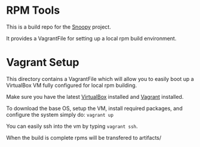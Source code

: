 # RPM Tools

This is a build repo for the [Snoopy](
https://github.com/a2o/snoopy) project.

It provides a VagrantFile for setting up a
local rpm build environment.

# Vagrant Setup

This directory contains a VagrantFile which will allow you to easily
boot up a VirtualBox VM fully configured for local rpm building.

Make sure you have the latest [VirtualBox](virtualbox.org) installed
and [Vagrant](vagrantup.com) installed.

To download the base OS, setup the VM, install required packages, and
configure the system simply do: `vagrant up`

You can easily ssh into the vm by typing `vagrant ssh`.

When the build is complete rpms will be transfered to artifacts/
